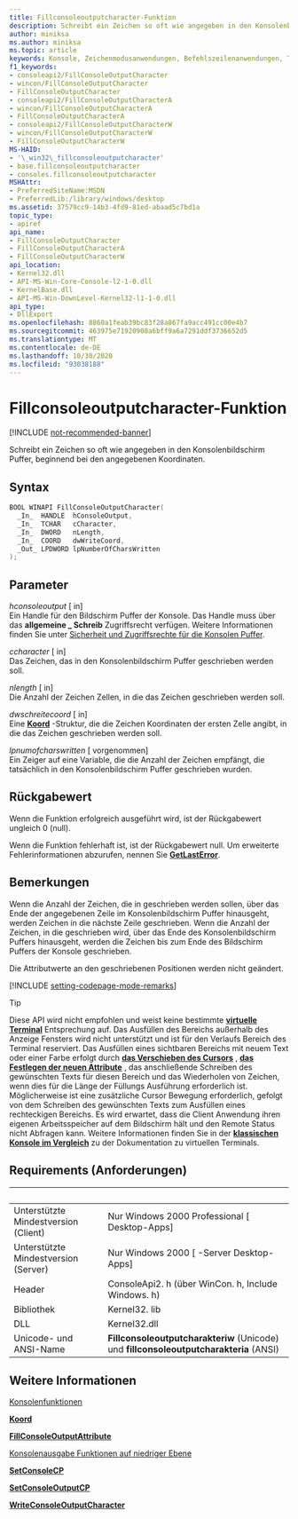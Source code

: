 ```yaml
---
title: Fillconsoleoutputcharacter-Funktion
description: Schreibt ein Zeichen so oft wie angegeben in den Konsolenbildschirm Puffer, beginnend bei den angegebenen Koordinaten.
author: miniksa
ms.author: miniksa
ms.topic: article
keywords: Konsole, Zeichenmodusanwendungen, Befehlszeilenanwendungen, Terminalanwendungen, Konsolen-API
f1_keywords:
- consoleapi2/FillConsoleOutputCharacter
- wincon/FillConsoleOutputCharacter
- FillConsoleOutputCharacter
- consoleapi2/FillConsoleOutputCharacterA
- wincon/FillConsoleOutputCharacterA
- FillConsoleOutputCharacterA
- consoleapi2/FillConsoleOutputCharacterW
- wincon/FillConsoleOutputCharacterW
- FillConsoleOutputCharacterW
MS-HAID:
- '\_win32\_fillconsoleoutputcharacter'
- base.fillconsoleoutputcharacter
- consoles.fillconsoleoutputcharacter
MSHAttr:
- PreferredSiteName:MSDN
- PreferredLib:/library/windows/desktop
ms.assetid: 37579cc9-14b3-4fd9-81ed-abaad5c7bd1a
topic_type:
- apiref
api_name:
- FillConsoleOutputCharacter
- FillConsoleOutputCharacterA
- FillConsoleOutputCharacterW
api_location:
- Kernel32.dll
- API-MS-Win-Core-Console-l2-1-0.dll
- KernelBase.dll
- API-MS-Win-DownLevel-Kernel32-l1-1-0.dll
api_type:
- DllExport
ms.openlocfilehash: 8860a1feab39bc83f28a867fa9acc491cc00e4b7
ms.sourcegitcommit: 463975e71920908a6bff9a6a7291ddf3736652d5
ms.translationtype: MT
ms.contentlocale: de-DE
ms.lasthandoff: 10/30/2020
ms.locfileid: "93038188"
---
```

# <a name="fillconsoleoutputcharacter-function"></a>Fillconsoleoutputcharacter-Funktion

[!INCLUDE [not-recommended-banner](./includes/not-recommended-banner.md)]

Schreibt ein Zeichen so oft wie angegeben in den Konsolenbildschirm Puffer, beginnend bei den angegebenen Koordinaten.

## <a name="syntax"></a>Syntax

```C
BOOL WINAPI FillConsoleOutputCharacter(
  _In_  HANDLE  hConsoleOutput,
  _In_  TCHAR   cCharacter,
  _In_  DWORD   nLength,
  _In_  COORD   dwWriteCoord,
  _Out_ LPDWORD lpNumberOfCharsWritten
);
```

## <a name="parameters"></a>Parameter

*hconsoleoutput* \[ in\]  
Ein Handle für den Bildschirm Puffer der Konsole. Das Handle muss über das **allgemeine \_ Schreib** Zugriffsrecht verfügen. Weitere Informationen finden Sie unter [Sicherheit und Zugriffsrechte für die Konsolen Puffer](console-buffer-security-and-access-rights.md).

*ccharacter* \[ in\]  
Das Zeichen, das in den Konsolenbildschirm Puffer geschrieben werden soll.

*nlength* \[ in\]  
Die Anzahl der Zeichen Zellen, in die das Zeichen geschrieben werden soll.

*dwschreitecoord* \[ in\]  
Eine [**Koord**](coord-str.md) -Struktur, die die Zeichen Koordinaten der ersten Zelle angibt, in die das Zeichen geschrieben werden soll.

*lpnumofcharswritten* \[ vorgenommen\]  
Ein Zeiger auf eine Variable, die die Anzahl der Zeichen empfängt, die tatsächlich in den Konsolenbildschirm Puffer geschrieben wurden.

## <a name="return-value"></a>Rückgabewert

Wenn die Funktion erfolgreich ausgeführt wird, ist der Rückgabewert ungleich 0 (null).

Wenn die Funktion fehlerhaft ist, ist der Rückgabewert null. Um erweiterte Fehlerinformationen abzurufen, nennen Sie [**GetLastError**](https://msdn.microsoft.com/library/windows/desktop/ms679360).

## <a name="remarks"></a>Bemerkungen

Wenn die Anzahl der Zeichen, die in geschrieben werden sollen, über das Ende der angegebenen Zeile im Konsolenbildschirm Puffer hinausgeht, werden Zeichen in die nächste Zeile geschrieben. Wenn die Anzahl der Zeichen, in die geschrieben wird, über das Ende des Konsolenbildschirm Puffers hinausgeht, werden die Zeichen bis zum Ende des Bildschirm Puffers der Konsole geschrieben.

Die Attributwerte an den geschriebenen Positionen werden nicht geändert.

[!INCLUDE [setting-codepage-mode-remarks](./includes/setting-codepage-mode-remarks.md)]

> [!TIP]
> Diese API wird nicht empfohlen und weist keine bestimmte **[virtuelle Terminal](console-virtual-terminal-sequences.md)** Entsprechung auf. Das Ausfüllen des Bereichs außerhalb des Anzeige Fensters wird nicht unterstützt und ist für den Verlaufs Bereich des Terminal reserviert. Das Ausfüllen eines sichtbaren Bereichs mit neuem Text oder einer Farbe erfolgt durch **[das Verschieben des Cursors](console-virtual-terminal-sequences.md#cursor-positioning)** , **[das Festlegen der neuen Attribute](console-virtual-terminal-sequences.md#text-formatting)** , das anschließende Schreiben des gewünschten Texts für diesen Bereich und das Wiederholen von Zeichen, wenn dies für die Länge der Füllungs Ausführung erforderlich ist. Möglicherweise ist eine zusätzliche Cursor Bewegung erforderlich, gefolgt von dem Schreiben des gewünschten Texts zum Ausfüllen eines rechteckigen Bereichs. Es wird erwartet, dass die Client Anwendung ihren eigenen Arbeitsspeicher auf dem Bildschirm hält und den Remote Status nicht Abfragen kann. Weitere Informationen finden Sie in der **[klassischen Konsole im Vergleich](classic-vs-vt.md)** zu der Dokumentation zu virtuellen Terminals.

## <a name="requirements"></a>Requirements (Anforderungen)

| &nbsp; | &nbsp; |
|-|-|
| Unterstützte Mindestversion (Client) | Nur Windows 2000 Professional \[ Desktop-Apps\] |
| Unterstützte Mindestversion (Server) | Nur Windows 2000 \[ -Server Desktop-Apps\] |
| Header | ConsoleApi2. h (über WinCon. h, Include Windows. h) |
| Bibliothek | Kernel32. lib |
| DLL | Kernel32.dll |
| Unicode- und ANSI-Name | **Fillconsoleoutputcharakteriw** (Unicode) und **fillconsoleoutputcharakteria** (ANSI) |

## <a name="see-also"></a>Weitere Informationen

[Konsolenfunktionen](console-functions.md)

[**Koord**](coord-str.md)

[**FillConsoleOutputAttribute**](fillconsoleoutputattribute.md)

[Konsolenausgabe Funktionen auf niedriger Ebene](low-level-console-output-functions.md)

[**SetConsoleCP**](setconsolecp.md)

[**SetConsoleOutputCP**](setconsoleoutputcp.md)

[**WriteConsoleOutputCharacter**](writeconsoleoutputcharacter.md)
